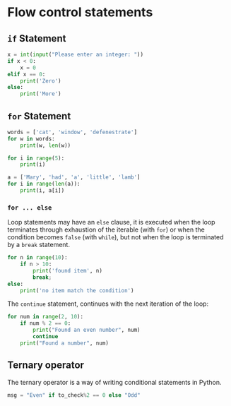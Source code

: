 # Flow control statements

## `if` Statement

```python
x = int(input("Please enter an integer: "))
if x < 0:
    x = 0
elif x == 0:
    print('Zero')
else:
    print('More')
```


## `for` Statement

```python
words = ['cat', 'window', 'defenestrate']
for w in words:
    print(w, len(w))

for i in range(5):
    print(i)

a = ['Mary', 'had', 'a', 'little', 'lamb']
for i in range(len(a)):
    print(i, a[i])
```

### `for ... else`

Loop statements may have an `else` clause, it is executed when the loop terminates through exhaustion of the iterable (with `for`) or when the condition becomes `false` (with `while`), but not when the loop is terminated by a `break` statement.

```python
for n in range(10):
    if n > 10:
        print('found item', n)
        break;
else:
    print('no item match the condition')
```

The `continue` statement, continues with the next iteration of the loop:

```python
for num in range(2, 10):
    if num % 2 == 0:
        print("Found an even number", num)
        continue
    print("Found a number", num)
```


## Ternary operator

The ternary operator is a way of writing conditional statements in Python.

```python
msg = "Even" if to_check%2 == 0 else "Odd"
```
